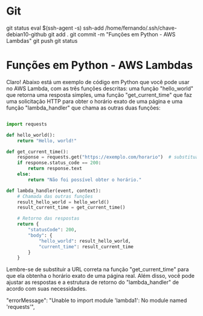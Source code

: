
# ###############################################################################################################################################################
# ###############################################################################################################################################################
# ###############################################################################################################################################################
# ###############################################################################################################################################################
#  Git

git status
eval $(ssh-agent -s)
ssh-add /home/fernando/.ssh/chave-debian10-github
git add .
git commit -m "Funções em Python - AWS Lambdas"
git push
git status







# ###############################################################################################################################################################
# ###############################################################################################################################################################
# ###############################################################################################################################################################
# ###############################################################################################################################################################
#  Funções em Python - AWS Lambdas

Claro! Abaixo está um exemplo de código em Python que você pode usar no AWS Lambda, com as três funções descritas: uma função "hello_world" que retorna uma resposta simples, uma função "get_current_time" que faz uma solicitação HTTP para obter o horário exato de uma página e uma função "lambda_handler" que chama as outras duas funções:

~~~~python

import requests

def hello_world():
    return "Hello, world!"

def get_current_time():
    response = requests.get("https://exemplo.com/horario")  # substitua com a URL correta
    if response.status_code == 200:
        return response.text
    else:
        return "Não foi possível obter o horário."

def lambda_handler(event, context):
    # Chamada das outras funções
    result_hello_world = hello_world()
    result_current_time = get_current_time()

    # Retorno das respostas
    return {
        "statusCode": 200,
        "body": {
            "hello_world": result_hello_world,
            "current_time": result_current_time
        }
    }
~~~~

Lembre-se de substituir a URL correta na função "get_current_time" para que ela obtenha o horário exato de uma página real. Além disso, você pode ajustar as respostas e a estrutura de retorno do "lambda_handler" de acordo com suas necessidades.










"errorMessage": "Unable to import module 'lambda1': No module named 'requests'",